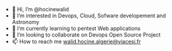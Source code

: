 - 👋 Hi, I’m @hocinewalid
- 👀 I’m interested in Devops, Cloud, Sofware developement and Astronomy
- 🌱 I’m currently learning to pentest Web applications
- 💞️ I’m looking to collaborate on Devops Open Source Project
- 📫 How to reach me walid.hocine.algerie@viacesi.fr

<!---
hocinewalid/hocinewalid is a ✨ special ✨ repository because its `README.md` (this file) appears on your GitHub profile.
You can click the Preview link to take a look at your changes.
--->
